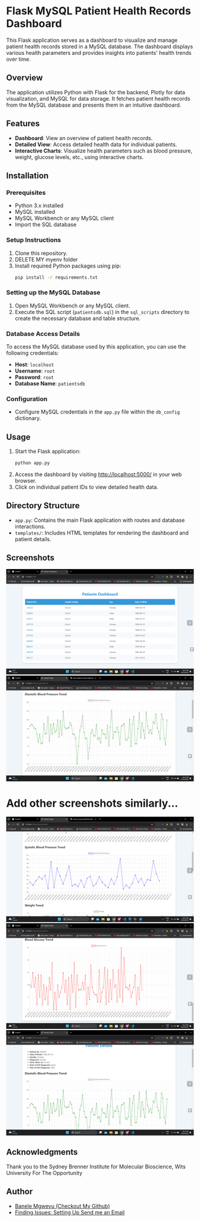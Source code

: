# Flask MySQL Patient Health Records Dashboard

This Flask application serves as a dashboard to visualize and manage patient health records stored in a MySQL database. The dashboard displays various health parameters and provides insights into patients' health trends over time.


## Overview

The application utilizes Python with Flask for the backend, Plotly for data visualization, and MySQL for data storage. It fetches patient health records from the MySQL database and presents them in an intuitive dashboard.

## Features

- **Dashboard**: View an overview of patient health records.
- **Detailed View**: Access detailed health data for individual patients.
- **Interactive Charts**: Visualize health parameters such as blood pressure, weight, glucose levels, etc., using interactive charts.

## Installation

### Prerequisites
- Python 3.x installed
- MySQL installed
- MySQL Workbench or any MySQL client
- Import the SQL database

### Setup Instructions
1. Clone this repository.
2. DELETE MY myenv folder
3. Install required Python packages using pip:
    ```bash
    pip install -r requirements.txt

    ```

### Setting up the MySQL Database
1. Open MySQL Workbench or any MySQL client.
2. Execute the SQL script (`patientsdb.sql`) in the `sql_scripts` directory to create the necessary database and table structure.

### Database Access Details

To access the MySQL database used by this application, you can use the following credentials:

- **Host**: `localhost`
- **Username**: `root`
- **Password**: `root`
- **Database Name**: `patientsdb`

### Configuration
- Configure MySQL credentials in the `app.py` file within the `db_config` dictionary.

## Usage

1. Start the Flask application:
    ```bash
    python app.py
    ```
2. Access the dashboard by visiting [http://localhost:5000/](http://localhost:5000/) in your web browser.
3. Click on individual patient IDs to view detailed health data.

## Directory Structure

- `app.py`: Contains the main Flask application with routes and database interactions.
- `templates/`: Includes HTML templates for rendering the dashboard and patient details.



## Screenshots

![Dashboard Screenshot](screenshots/dashboard.png)
![Detailed View Screenshot](screenshots/page1.png)
# Add other screenshots similarly...

![Detailed View Screenshot](screenshots/page2.png)
![Detailed View Screenshot](screenshots/page3.png)
![Detailed View Screenshot](screenshots/page4.png)


## Acknowledgments

Thank you to the Sydney Brenner Institute for Molecular Bioscience, Wits University For The Opportunity


## Author

- [Banele Mgwevu (Checkout My Github)](https://github.com/Banel-Mgwevu)
- [Finding Issues: Setting Up Send me an Email](banelmgwevu@outlook.com)

